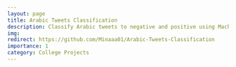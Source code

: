 ```yaml
---
layout: page
title: Arabic Tweets Classification
description: Classify Arabic tweets to negative and positive using Machine Learning techniques and models
img:
redirect: https://github.com/Minaaa01/Arabic-Tweets-Classification
importance: 1
category: College Projects
---
```

